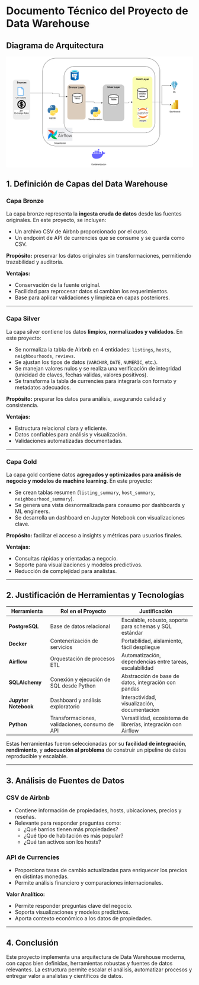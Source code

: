 # Documento Técnico del Proyecto de Data Warehouse
## Diagrama de Arquitectura
![alt text](Arquitectura.png)

## 1. Definición de Capas del Data Warehouse

### Capa Bronze
La capa bronze representa la **ingesta cruda de datos** desde las fuentes originales. En este proyecto, se incluyen:
- Un archivo CSV de Airbnb proporcionado por el curso.
- Un endpoint de API de currencies que se consume y se guarda como CSV.

**Propósito:** preservar los datos originales sin transformaciones, permitiendo trazabilidad y auditoría.

**Ventajas:**
- Conservación de la fuente original.
- Facilidad para reprocesar datos si cambian los requerimientos.
- Base para aplicar validaciones y limpieza en capas posteriores.

---

### Capa Silver
La capa silver contiene los datos **limpios, normalizados y validados**. En este proyecto:
- Se normaliza la tabla de Airbnb en 4 entidades: `listings`, `hosts`, `neighbourhoods`, `reviews`.
- Se ajustan los tipos de datos (`VARCHAR`, `DATE`, `NUMERIC`, etc.).
- Se manejan valores nulos y se realiza una verificación de integridad (unicidad de claves, fechas válidas, valores positivos).
- Se transforma la tabla de currencies para integrarla con formato y metadatos adecuados.

**Propósito:** preparar los datos para análisis, asegurando calidad y consistencia.

**Ventajas:**
- Estructura relacional clara y eficiente.
- Datos confiables para análisis y visualización.
- Validaciones automatizadas documentadas.

---

### Capa Gold
La capa gold contiene datos **agregados y optimizados para análisis de negocio y modelos de machine learning**. En este proyecto:
- Se crean tablas resumen (`listing_summary`, `host_summary`, `neighbourhood_summary`).
- Se genera una vista desnormalizada para consumo por dashboards y ML engineers.
- Se desarrolla un dashboard en Jupyter Notebook con visualizaciones clave.

**Propósito:** facilitar el acceso a insights y métricas para usuarios finales.

**Ventajas:**
- Consultas rápidas y orientadas a negocio.
- Soporte para visualizaciones y modelos predictivos.
- Reducción de complejidad para analistas.

---

## 2. Justificación de Herramientas y Tecnologías

| Herramienta       | Rol en el Proyecto | Justificación |
|-------------------|--------------------|---------------|
| **PostgreSQL**    | Base de datos relacional | Escalable, robusto, soporte para schemas y SQL estándar |
| **Docker**        | Contenerización de servicios | Portabilidad, aislamiento, fácil despliegue |
| **Airflow**       | Orquestación de procesos ETL | Automatización, dependencias entre tareas, escalabilidad |
| **SQLAlchemy**    | Conexión y ejecución de SQL desde Python | Abstracción de base de datos, integración con pandas |
| **Jupyter Notebook** | Dashboard y análisis exploratorio | Interactividad, visualización, documentación |
| **Python**        | Transformaciones, validaciones, consumo de API | Versatilidad, ecosistema de librerías, integración con Airflow |

Estas herramientas fueron seleccionadas por su **facilidad de integración**, **rendimiento**, y **adecuación al problema** de construir un pipeline de datos reproducible y escalable.

---

## 3. Análisis de Fuentes de Datos

### CSV de Airbnb
- Contiene información de propiedades, hosts, ubicaciones, precios y reseñas.
- Relevante para responder preguntas como:
  - ¿Qué barrios tienen más propiedades?
  - ¿Qué tipo de habitación es más popular?
  - ¿Qué tan activos son los hosts?

### API de Currencies
- Proporciona tasas de cambio actualizadas para enriquecer los precios en distintas monedas.
- Permite análisis financiero y comparaciones internacionales.

**Valor Analítico:**
- Permite responder preguntas clave del negocio.
- Soporta visualizaciones y modelos predictivos.
- Aporta contexto económico a los datos de propiedades.

---

## 4. Conclusión

Este proyecto implementa una arquitectura de Data Warehouse moderna, con capas bien definidas, herramientas robustas y fuentes de datos relevantes. La estructura permite escalar el análisis, automatizar procesos y entregar valor a analistas y científicos de datos.
